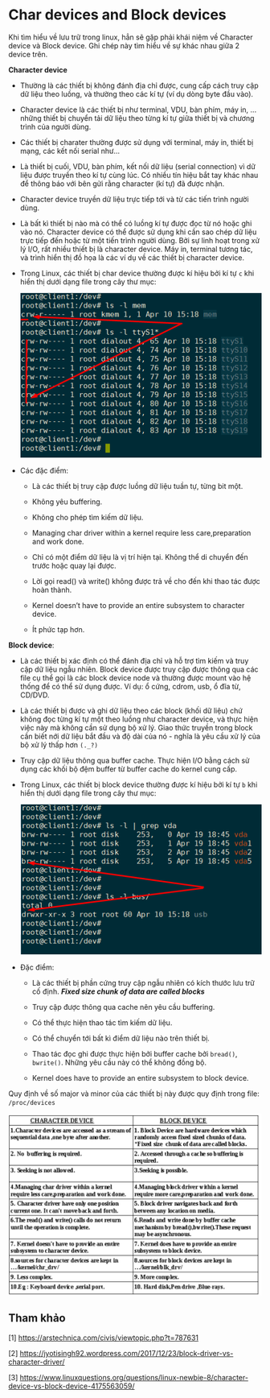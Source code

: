 # Char devices and Block devices

Khi tìm hiểu về lưu trữ trong linux, hẳn sẽ gặp phải khái niệm về Character device và Block device. Ghi chép này tìm hiểu về sự khác nhau giữa 2 device trên.

**Character device**

- Thường là các thiết bị không đánh địa chỉ được, cung cấp cách truy cập dữ liệu theo luồng, và thường theo các kí tự (ví dụ dòng byte đầu vào). 

- Character device là các thiết bị như terminal, VDU, bàn phím, máy in, ... những thiết bị chuyển tải dữ liệu theo từng kí tự giữa thiết bị và chương trình của người dùng. 

- Các thiết bị charater  thường được sử dụng với terminal, máy in, thiết bị mạng, các kết nối serial như...

- Là thiết bị cuối, VDU, bàn phím, kết nối dữ liệu (serial connection) vì dữ liệu được truyền theo kí tự cùng lúc. Có nhiều tín hiệu bắt tay khác nhau để thông báo với bên gửi rằng character (kí tự) đã được nhận. 

- Character device truyền dữ liệu trực tiếp tới và từ các tiến trình người dùng. 

- Là bất kì thiết bị nào mà có thể có luồng kí tự được đọc từ nó hoặc ghi vào nó. Character device có thể được sử dụng khi cần sao chép dữ liệu trực tiếp đến hoặc từ một tiến trình người dùng. Bởi sự linh hoạt trong xử lý I/O, rất nhiều thiết bị là character device. Máy in, terminal tương tác, và trình hiển thị đồ họa là các ví dụ về các thiết bị character device.

- Trong Linux, các thiết bị char device thường được kí hiệu bởi kí tự `c` khi hiển thị dưới dạng file trong cây thư mục: 

	![img](../images/7.1.png)

- Các đặc điểm:

	- Là các thiết bị truy cập được luồng dữ liệu tuần tự, từng bit một.

	- Không yêu buffering.

	- Không cho phép tìm kiếm dữ liệu.

	- Managing char driver within a kernel require less care,preparation and work done.

	- Chỉ có một điểm dữ liệu là vị trí hiện tại. Không thể di chuyển đến trước hoặc quay lại được.

	- Lời gọi read() và write() không được trả về cho đến khi thao tác được hoàn thành.

	- Kernel doesn’t have to provide an entire subsystem to character device.

	- Ít phức tạp hơn.

**Block device**:

- Là các thiết bị xác định có thể đánh địa chỉ và hỗ trợ tìm kiếm và truy cập dữ liệu ngẫu nhiên. Block device được truy cập được thông qua các file cụ thể gọi là các block device node và thường được mount vào hệ thống để có thể sử dụng được. Ví dụ: ổ cứng, cdrom, usb, ổ đĩa từ, CD/DVD. 

- Là các thiết bị được và ghi dữ liệu theo các block (khối dữ liệu) chứ không đọc từng kí tự một theo luồng như character device, và thực hiện việc này mà không cần sử dụng bộ xử lý. Giao thức truyền trong block cần biết nới dữ liệu bắt đầu và độ dài của nó - nghĩa là yêu cầu xử lý của bộ xử lý thấp hơn `(._?)`

- Truy cập dữ liệu thông qua buffer cache. Thực hiện I/O bằng cách sử dụng các khối bộ đệm buffer từ buffer cache do kernel cung cấp. 

- Trong Linux, các thiết bị block device thường được kí hiệu bởi kí tự `b` khi hiển thị dưới dạng file trong cây thư mục: 

	![img](../images/7.2.png)

- Đặc điểm: 

	- Là các thiết bị phần cứng truy cập ngẫu nhiên có kích thước lưu trữ cố định. ***Fixed size chunk of data are called blocks***

	- Truy cập được thông qua cache nên yêu cầu buffering.

	- Có thể thực hiện thao tác tìm kiếm dữ liệu.

	- Có thể chuyển tới bất kì điểm dữ liệu nào trên thiết bị.

	- Thao tác đọc ghi được thực hiện bởi buffer cache bởi `bread()`, `bwrite()`. Những yêu cầu này có thể không đồng bộ.

	- Kernel does have to provide an entire subsystem to block device.

Quy định về số major và minor của các thiết bị này được quy định trong file: `/proc/devices`

![img](../images/7.3.png)

## Tham khảo

[1] https://arstechnica.com/civis/viewtopic.php?t=787631

[2] https://jyotisingh92.wordpress.com/2017/12/23/block-driver-vs-character-driver/

[3] https://www.linuxquestions.org/questions/linux-newbie-8/character-device-vs-block-device-4175563059/